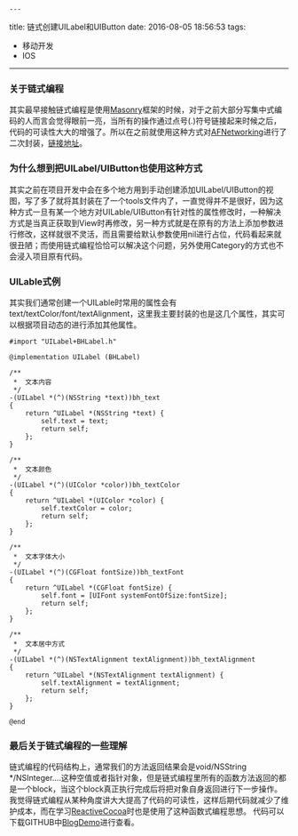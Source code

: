 	---
title: 链式创建UILabel和UIButton
date: 2016-08-05 18:56:53
tags:
- 移动开发
- IOS
---


### 关于链式编程
其实最早接触链式编程是使用[Masonry](https://github.com/SnapKit/Masonry)框架的时候，对于之前大部分写集中式编码的人而言会觉得眼前一亮，当所有的操作通过点号(.)符号链接起来时候之后，代码的可读性大大的增强了。所以在之前就使用这种方式对[AFNetworking](https://github.com/AFNetworking/AFNetworking)进行了二次封装，[链接地址](http://binhan1029.github.io/2015/07/11/%E5%AF%B9AFNetworking%E7%9A%84%E9%93%BE%E5%BC%8F%E4%BA%8C%E6%AC%A1%E5%B0%81%E8%A3%85/)。

### 为什么想到把UILabel/UIButton也使用这种方式
其实之前在项目开发中会在多个地方用到手动创建添加UILabel/UIButton的视图，写了多了就将其封装在了一个tools文件内了，一直觉得并不是很好，因为这种方式一旦有某一个地方对UILable/UIButton有针对性的属性修改时，一种解决方式是当真正获取到View时再修改，另一种方式就是在原有的方法上添加参数进行修改，这样就很不灵活，而且需要给默认参数使用nil进行占位，代码看起来就很丑陋；而使用链式编程恰恰可以解决这个问题，另外使用Category的方式也不会浸入项目原有代码。

<!-- more -->

### UILable式例
其实我们通常创建一个UILable时常用的属性会有text/textColor/font/textAlignment，这里我主要封装的也是这几个属性，其实可以根据项目动态的进行添加其他属性。

``` objc
#import "UILabel+BHLabel.h"

@implementation UILabel (BHLabel)

/**
 *  文本内容
 */
-(UILabel *(^)(NSString *text))bh_text
{
    return ^UILabel *(NSString *text) {
        self.text = text;
        return self;
    };
}

/**
 *  文本颜色
 */
-(UILabel *(^)(UIColor *color))bh_textColor
{
    return ^UILabel *(UIColor *color) {
        self.textColor = color;
        return self;
    };
}

/**
 *  文本字体大小
 */
-(UILabel *(^)(CGFloat fontSize))bh_textFont
{
    return ^UILabel *(CGFloat fontSize) {
        self.font = [UIFont systemFontOfSize:fontSize];
        return self;
    };
}

/**
 *  文本居中方式
 */
-(UILabel *(^)(NSTextAlignment textAlignment))bh_textAlignment
{
    return ^UILabel *(NSTextAlignment textAlignment) {
        self.textAlignment = textAlignment;
        return self;
    };
}

@end
``` 

### 最后关于链式编程的一些理解
链式编程的代码结构上，通常我们的方法返回结果会是void/NSString */NSInteger….这种空值或者指针对象，但是链式编程里所有的函数方法返回的都是一个block，当这个block真正执行完成后将把对象自身返回进行下一步操作。
我觉得链式编程从某种角度讲大大提高了代码的可读性，这样后期代码就减少了维护成本，而在学习[ReactiveCocoa](https://github.com/ReactiveCocoa/ReactiveCocoa)时也是使用了这种函数式编程思想。
代码可以下载GITHUB中[BlogDemo](https://github.com/BinHan1029/BlogDemo)进行查看。

